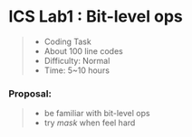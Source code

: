 # ICS Lab1 : Bit-level ops

> * Coding Task
> * About 100 line codes
> * Difficulty: Normal
> * Time: 5~10 hours

### Proposal:

> * be familiar with bit-level ops
> * try *mask* when feel hard